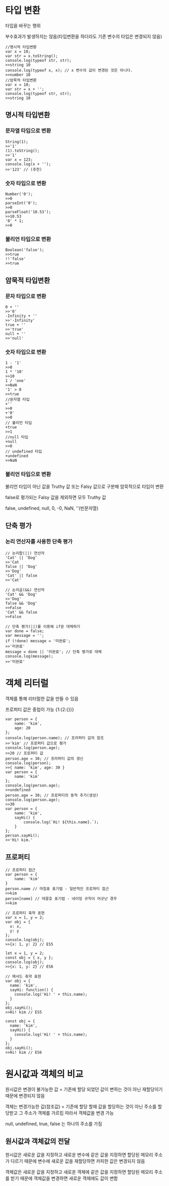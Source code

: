 # 타입 변환

타입을 바꾸는 행위

부수효과가 발생하지는 않음(타입변환을 하더라도 기존 변수의 타입은 변경되지 않음)

```
//명시적 타입변환
var x = 10;
var str = x.toString();
console.log(typeof str, str);
>>string 10
console.log(typeof x, x); // x 변수의 값이 변경된 것은 아니다.
>>number 10
//암묵적 타입변환
var x = 10;
var str = x + '';
console.log(typeof str, str);
>>string 10
```

## 명시적 타입변환

### 문자열 타입으로 변환

```
String(1);
>>'1'
(1).toString();
>>'1'
var x = 123;
console.log(x + '');
>>'123' // (추천)
```

### 숫자 타입으로 변환

```
Number('0');
>>0
parseInt('0');
>>0
parseFloat('10.53');
>>10.53
'0' * 1;
>>0
```

### 불리언 타입으로 변환

```
Boolean('false');
>>true
!!'false'
>>true
```

## 암묵적 타입변환

### 문자 타입으로 변환

```
0 + ''
>>'0'
-Infinity + ''
>>'-Infinity'
true + ''
>>'true'
null + ''
>>'null'
```

### 숫자 타입으로 변환

```
1 - '1'
>>0
1 * '10'
>>10
1 / 'one'
>>NaN
'1' > 0
>>true
//문자열 타입
+''
>>0
+'0'
>>0
// 불리언 타입
+true
>>1
//null 타입
+null
>>0
// undefined 타입
+undefined
>>NaN
```

### 불리언 타입으로 변환

불리언 타입이 아닌 값을 Truthy 값 또는 Falsy 값으로 구분해 암묵적으로 타입이 변환

false로 평가되는 Falsy 값을 제외하면 모두 Truthy 값

false, undefined, null, 0, -0, NaN, ''(빈문자열)

## 단축 평가

### 논리 연산자를 사용한 단축 평가

```
// 논리합(||) 연산자
'Cat' || 'Dog'
>>'Cat
false || 'Dog'
>>'Dog'
'Cat' || false
>>'Cat'

// 논리곱(&&) 연산자
'Cat' && 'Dog'
>>'Dog'
false && 'Dog'
>>False
'Cat' && false
>>False

// 단축 평가(||)를 이용해 if문 대체하기
var done = false;
var message = '';
if (!done) message = '미완료';
>>'미완료'
message = done || '미완료'; // 단축 평가로 대체
console.log(message);
>>'미완료'
```

# 객체 리터럴

객체를 통해 리터럴한 값을 만들 수 있음

프로퍼티 값은 중첩이 가능 {1:{2:{}}}

```
var person = {
    name: 'kim',
    age: 20
};
console.log(person.name); // 프라퍼티 값의 참조
>>'kim' // 프로퍼티 값으로 평가
console.log(person.age);
>>20 // 프로퍼티 값
person.age = 30; // 프라퍼티 값의 갱신
console.log(person);
>>{ name: 'kim', age: 30 }
var person = {
    name: 'kim'
};
console.log(person.age);
>>undefined
person.age = 30; // 프로퍼티의 동적 추가(생성)
console.log(person.age);
>>30
var person = {
    name: 'kim',
    sayHi() {
        console.log(`Hi! ${this.name}.`);
    }
};
person.sayHi();
>>'Hi! kim.'
```

## 프로퍼티

```
// 프로퍼티 접근
var person = {  
    name: 'kim'
}
person.name // 마침표 표기법 - 일반적인 프로퍼티 접근
>>kim
person[name] // 대괄호 표기법 - 네이밍 규칙이 어긋난 경우
>>kim

// 프로퍼티 축약 표현
var x = 1, y = 2;
var obj = {
  x: x,
  y: y
};
console.log(obj);
>>{x: 1, y: 2} // ES5

let x = 1, y = 2;
const obj = { x, y };
console.log(obj);
>>{x: 1, y: 2} // ES6

// 메서드 축약 표현
var obj = {
  name: 'kim',
  sayHi: function() {
    console.log('Hi! ' + this.name);
  }
};
obj.sayHi();
>>Hi! kim // ES5

const obj = {
  name: 'kim',
  sayHi() {
    console.log('Hi! ' + this.name);
  }
};
obj.sayHi();
>>Hi! kim // ES6
```

# 원시값과 객체의 비교

원시값은 변경이 불가능한 값 = 기존에 할당 되었던 값이 변하는 것이 아닌 재할당이기 때문에 변경되지 않음

객체는 변경가능한 값(참조값) = 기존에 할당 할때 값을 할당하는 것이 아닌 주소를 할당받고 그 주소가 객체를 가르킴 따라서 객체값을 변경 가능

null, undefined, true, false 는 하나의 주소를 가짐

## 원시값과 객체값의 전달

원시값은 새로운 값을 지정하고 새로운 변수에 같은 값을 지정하면 할당된 메모리 주소가 다르기 때문에 변수에 새로운 값을 재할당하면 카피한 값은 변경되지 않음

객체값은 새로운 값을 지정하고 새로운 객체에 같은 값을 지정하면 할당된 메모리 주소를 받기 때문에 객체값을 변경하면 새로운 객체에도 값이 변함
